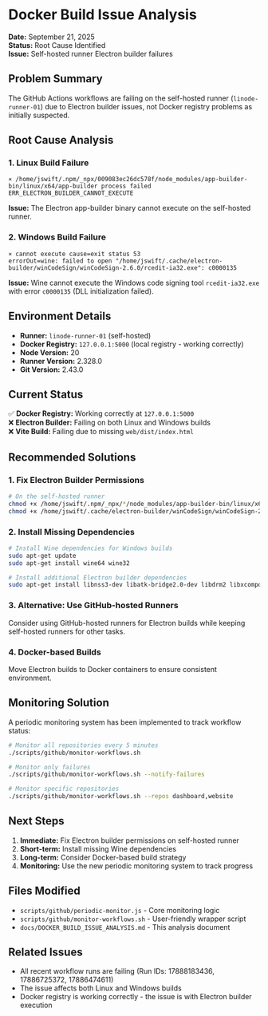 # Docker Build Issue Analysis

**Date:** September 21, 2025  
**Status:** Root Cause Identified  
**Issue:** Self-hosted runner Electron builder failures

## Problem Summary

The GitHub Actions workflows are failing on the self-hosted runner (`linode-runner-01`) due to Electron builder issues, not Docker registry problems as initially suspected.

## Root Cause Analysis

### 1. Linux Build Failure
```
⨯ /home/jswift/.npm/_npx/009083ec26dc578f/node_modules/app-builder-bin/linux/x64/app-builder process failed ERR_ELECTRON_BUILDER_CANNOT_EXECUTE
```

**Issue:** The Electron app-builder binary cannot execute on the self-hosted runner.

### 2. Windows Build Failure
```
⨯ cannot execute cause=exit status 53
errorOut=wine: failed to open "/home/jswift/.cache/electron-builder/winCodeSign/winCodeSign-2.6.0/rcedit-ia32.exe": c0000135
```

**Issue:** Wine cannot execute the Windows code signing tool `rcedit-ia32.exe` with error `c0000135` (DLL initialization failed).

## Environment Details

- **Runner:** `linode-runner-01` (self-hosted)
- **Docker Registry:** `127.0.0.1:5000` (local registry - working correctly)
- **Node Version:** 20
- **Runner Version:** 2.328.0
- **Git Version:** 2.43.0

## Current Status

✅ **Docker Registry:** Working correctly at `127.0.0.1:5000`  
❌ **Electron Builder:** Failing on both Linux and Windows builds  
❌ **Vite Build:** Failing due to missing `web/dist/index.html`  

## Recommended Solutions

### 1. Fix Electron Builder Permissions
```bash
# On the self-hosted runner
chmod +x /home/jswift/.npm/_npx/*/node_modules/app-builder-bin/linux/x64/app-builder
chmod +x /home/jswift/.cache/electron-builder/winCodeSign/winCodeSign-2.6.0/rcedit-ia32.exe
```

### 2. Install Missing Dependencies
```bash
# Install Wine dependencies for Windows builds
sudo apt-get update
sudo apt-get install wine64 wine32

# Install additional Electron builder dependencies
sudo apt-get install libnss3-dev libatk-bridge2.0-dev libdrm2 libxcomposite1 libxdamage1 libxrandr2 libgbm1 libxss1 libasound2
```

### 3. Alternative: Use GitHub-hosted Runners
Consider using GitHub-hosted runners for Electron builds while keeping self-hosted runners for other tasks.

### 4. Docker-based Builds
Move Electron builds to Docker containers to ensure consistent environment.

## Monitoring Solution

A periodic monitoring system has been implemented to track workflow status:

```bash
# Monitor all repositories every 5 minutes
./scripts/github/monitor-workflows.sh

# Monitor only failures
./scripts/github/monitor-workflows.sh --notify-failures

# Monitor specific repositories
./scripts/github/monitor-workflows.sh --repos dashboard,website
```

## Next Steps

1. **Immediate:** Fix Electron builder permissions on self-hosted runner
2. **Short-term:** Install missing Wine dependencies
3. **Long-term:** Consider Docker-based build strategy
4. **Monitoring:** Use the new periodic monitoring system to track progress

## Files Modified

- `scripts/github/periodic-monitor.js` - Core monitoring logic
- `scripts/github/monitor-workflows.sh` - User-friendly wrapper script
- `docs/DOCKER_BUILD_ISSUE_ANALYSIS.md` - This analysis document

## Related Issues

- All recent workflow runs are failing (Run IDs: 17888183436, 17886725372, 17886474611)
- The issue affects both Linux and Windows builds
- Docker registry is working correctly - the issue is with Electron builder execution
